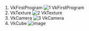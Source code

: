 1. VkFirstProgram
![1  VkFirstProgram](https://github.com/user-attachments/assets/9a80832a-5525-4d15-b7d6-83a7c634a49f)
2. VkTexture
![2  VkTexture](https://github.com/user-attachments/assets/4ff5b2a9-a5ca-4ff5-971d-292855421e97)
3. VkCamera
![3  VkCamera](https://github.com/user-attachments/assets/e7c6d6cd-1185-4c44-a39f-8d22a18321c3)
4. VkCube
![image](https://github.com/user-attachments/assets/bd2a8712-3b08-4ed0-9725-b619cbd2602e)
